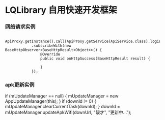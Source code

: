 # LQLibrary 自用快速开发框架

### 网络请求实例
        ApiProxy.getInstance().call(ApiProxy.getService(ApiService.class).login(4))
                .subscribeWith(new BaseHttpObserver<BaseHttpResult<Object>>() {
                    @Override
                    public void onHttpSuccess(BaseHttpResult result) {

                    }
                });
### apk更新实例
  if (mUpdateManager == null) {
            mUpdateManager = new AppUpdateManager(this);
        }
        if (downId != 0) {
            mUpdateManager.clearCurrentTask(downId);
        }
        downId = mUpdateManager.updateApkWifi(downUrl, "靓才", "更新中...");
